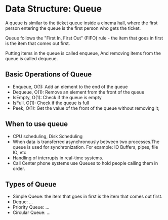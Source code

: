 # Data Structure: Queue

A queue is similar to the ticket queue inside a cinema hall, where the first person entering the queue is the first person who gets the ticket.

Queue follows the "First In, First Out" (FIFO) rule - the item that goes in first is the item that comes out first.

Putting items in the queue is called enqueue, And removing items from the queue is called dequeue.

## Basic Operations of Queue

- Enqueue, O(1): Add an element to the end of the queue
- Dequeue, O(1): Remove an element from the front of the queue
- IsEmpty, O(1):  Check if the queue is empty
- IsFull, O(1): Check if the queue is full
- Peek, O(1): Get the value of the front of the queue without removing it;

## When to use queue

- CPU scheduling, Disk Scheduling
- When data is transferred asynchronously between two processes.The queue is used for synchronization. For example: IO Buffers, pipes, file IO, etc
- Handling of interrupts in real-time systems.
- Call Center phone systems use Queues to hold people calling them in order.

## Types of Queue

- Simple Queue: the item that goes in first is the item that comes out first.
- Deque: ...
- Priority Queue: ...
- Circular Queue: ...
